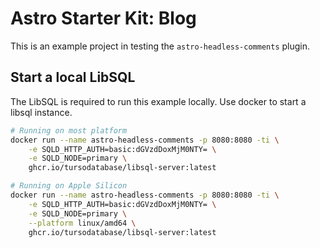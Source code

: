 # Astro Starter Kit: Blog

This is an example project in testing the `astro-headless-comments` plugin.

## Start a local LibSQL

The LibSQL is required to run this example locally. Use docker to start a libsql instance.

```bash
# Running on most platform
docker run --name astro-headless-comments -p 8080:8080 -ti \
    -e SQLD_HTTP_AUTH=basic:dGVzdDoxMjM0NTY= \
    -e SQLD_NODE=primary \
    ghcr.io/tursodatabase/libsql-server:latest

# Running on Apple Silicon
docker run --name astro-headless-comments -p 8080:8080 -ti \
    -e SQLD_HTTP_AUTH=basic:dGVzdDoxMjM0NTY= \
    -e SQLD_NODE=primary \
    --platform linux/amd64 \
    ghcr.io/tursodatabase/libsql-server:latest
```
